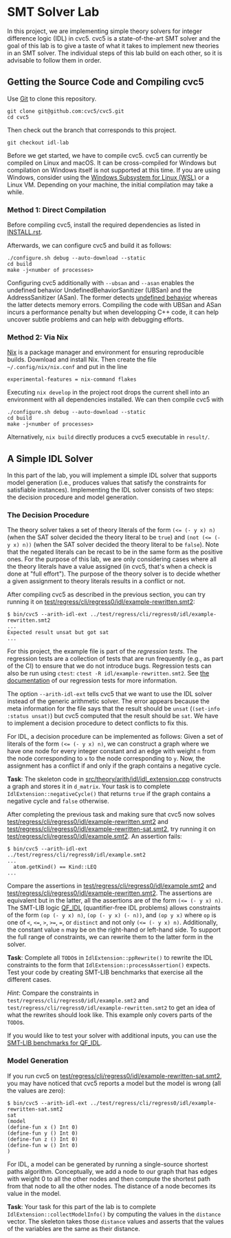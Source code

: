 # SMT Solver Lab

In this project, we are implementing simple theory solvers for integer
difference logic (IDL) in cvc5. cvc5 is a state-of-the-art SMT solver and the
goal of this lab is to give a taste of what it takes to implement new theories
in an SMT solver. The individual steps of this lab build on each other, so it
is advisable to follow them in order.

## Getting the Source Code and Compiling cvc5

Use [Git](https://git-scm.com/) to clone this repository.

```
git clone git@github.com:cvc5/cvc5.git
cd cvc5
```

Then check out the branch that corresponds to this project.

```
git checkout idl-lab
```

Before we get started, we have to compile cvc5. cvc5 can currently be compiled
on Linux and macOS. It can be cross-compiled for Windows but compilation on
Windows itself is not supported at this time. If you are using Windows,
consider using the [Windows Subsystem for Linux
(WSL)](https://docs.microsoft.com/en-us/windows/wsl/install-win10) or a Linux
VM. Depending on your machine, the initial compilation may take a while.

### Method 1: Direct Compilation

Before compiling cvc5, install the required dependencies as listed in
[INSTALL.rst](INSTALL.rst).

Afterwards, we can configure cvc5 and build it as follows:

```
./configure.sh debug --auto-download --static
cd build
make -j<number of processes>
```

Configuring cvc5 additionally with `--ubsan` and `--asan` enables the undefined
behavior UndefinedBehaviorSanitizer (UBSan) and the AddressSanitizer (ASan).
The former detects [undefined behavior](https://en.wikipedia.org/wiki/Undefined_behavior)
whereas the latter detects memory errors. Compiling the code with UBSan and
ASan incurs a performance penalty but when developping C++ code, it can help
uncover subtle problems and can help with debugging efforts.

### Method 2: Via Nix

[Nix](https://nixos.org/download) is a package manager and environment for
ensuring reproducible builds. Download and install Nix. Then create the file `~/.config/nix/nix.conf` and put in the line
```text
experimental-features = nix-command flakes
```
Executing `nix develop` in the project root drops the current shell into an
environment with all dependencies installed. We can then compile cvc5 with
```
./configure.sh debug --auto-download --static
cd build
make -j<number of processes>
```
Alternatively, `nix build` directly produces a cvc5 executable in `result/`.


## A Simple IDL Solver

In this part of the lab, you will implement a simple IDL solver that supports
model generation (i.e., produces values that satisfy the constraints for
satisfiable instances). Implementing the IDL solver consists of two steps: the
decision procedure and model generation.

### The Decision Procedure

The theory solver takes a set of theory literals of the form `(<= (- y x) n)`
(when the SAT solver decided the theory literal to be `true`) and `(not (<= (-
y x) n))` (when the SAT solver decided the theory literal to be `false`). Note
that the negated literals can be recast to be in the same form as the positive
ones. For the purpose of this lab, we are only considering cases where all the
theory literals have a value assigned (in cvc5, that's when a check is done at
"full effort"). The purpose of the theory solver is to decide whether a given
assignment to theory literals results in a conflict or not.

After compiling cvc5 as described in the previous section, you can try running
it on
[test/regress/cli/regress0/idl/example-rewritten.smt2](test/regress/cli/regress0/idl/example-rewritten.smt2):

```
$ bin/cvc5 --arith-idl-ext ../test/regress/cli/regress0/idl/example-rewritten.smt2
...
Expected result unsat but got sat
...
```

For this project, the example file is part of the _regression tests_. The
regression tests are a collection of tests that are run frequently (e.g., as
part of the CI) to ensure that we do not introduce bugs. Regression tests can
also be run using `ctest`: `ctest -R idl/example-rewritten.smt2`. See [the
documentation](test/regress/cli/README.md) of our regression tests for more
information.

The option `--arith-idl-ext` tells cvc5 that we want to use the IDL solver
instead of the generic arithmetic solver. The error appears because the meta
information for the file says that the result should be `unsat` (`(set-info
:status unsat)`) but cvc5 computed that the result should be `sat`. We have to
implement a decision procedure to detect conflicts to fix this.

For IDL, a decision procedure can be implemented as follows: Given a set of
literals of the form `(<= (- y x) n)`, we can construct a graph where we have
one node for every integer constant and an edge with weight `n` from the node
corresponding to `x` to the node corresponding to `y`. Now, the assignment has
a conflict if and only if the graph contains a negative cycle.

**Task**: The skeleton code in
[src/theory/arith/idl/idl_extension.cpp](src/theory/arith/idl/idl_extension.cpp)
constructs a graph and stores it in `d_matrix`. Your task is to complete
`IdlExtension::negativeCycle()` that returns `true` if the graph contains a
negative cycle and `false` otherwise.

After completing the previous task and making sure that cvc5 now solves
[test/regress/cli/regress0/idl/example-rewritten.smt2](test/regress/cli/regress0/idl/example-rewritten.smt2)
and
[test/regress/cli/regress0/idl/example-rewritten-sat.smt2](test/regress/cli/regress0/idl/example-rewritten-sat.smt2),
try running it on
[test/regress/cli/regress0/idl/example.smt2](test/regress/cli/regress0/idl/example.smt2).
An assertion fails:

```
$ bin/cvc5 --arith-idl-ext ../test/regress/cli/regress0/idl/example.smt2
...
  atom.getKind() == Kind::LEQ
...
```

Compare the assertions in
[test/regress/cli/regress0/idl/example.smt2](test/regress/cli/regress0/idl/example.smt2)
and
[test/regress/cli/regress0/idl/example-rewritten.smt2](test/regress/cli/regress0/idl/example-rewritten.smt2).
The assertions are equivalent but in the latter, all the assertions are of the
form `(<= (- y x) n)`. The SMT-LIB logic
[QF\_IDL](http://smtlib.cs.uiowa.edu/logics-all.shtml#QF_IDL) (quantifier-free
IDL problems) allows constraints of the form `(op (- y x) n)`, `(op (- y x) (-
n))`, and `(op y x)` where `op` is one of `<`, `<=`, `>`, `>=`, `=`, or
`distinct` and not only `(<= (- y x) n)`. Additionally, the constant value `n`
may be on the right-hand or left-hand side. To support the full range of
constraints, we can rewrite them to the latter form in the solver.

**Task**: Complete all `TODO`s in `IdlExtension::ppRewrite()` to rewrite the
IDL constraints to the form that `IdlExtension::processAssertion()` expects.
Test your code by creating SMT-LIB benchmarks that exercise all the different
cases.

_Hint_: Compare the constraints in `test/regress/cli/regress0/idl/example.smt2` and
`test/regress/cli/regress0/idl/example-rewritten.smt2` to get an idea of what the
rewrites should look like. This example only covers parts of the `TODO`s.

If you would like to test your solver with additional inputs, you can use the
[SMT-LIB benchmarks for
QF_IDL](https://zenodo.org/records/11061097/files/QF_IDL.tar.zst?download=1).

### Model Generation

If you run cvc5 on
[test/regress/cli/regress0/idl/example-rewritten-sat.smt2](test/regress/cli/regress0/idl/example-rewritten-sat.smt2),
you may have noticed that cvc5 reports a model but the model is wrong (all the
values are zero):

```
$ bin/cvc5 --arith-idl-ext ../test/regress/cli/regress0/idl/example-rewritten-sat.smt2
sat
(model
(define-fun x () Int 0)
(define-fun y () Int 0)
(define-fun z () Int 0)
(define-fun w () Int 0)
)
```

For IDL, a model can be generated by running a single-source shortest paths
algorithm. Conceptually, we add a node to our graph that has edges with weight
0 to all the other nodes and then compute the shortest path from that node to
all the other nodes. The distance of a node becomes its value in the model.

**Task**: Your task for this part of the lab is to complete
`IdlExtension::collectModelInfo()` by computing the values in the `distance`
vector. The skeleton takes those `distance` values and asserts that the values
of the variables are the same as their distance.
